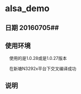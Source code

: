 # alsa_demo

## 日期 20160705##
## 使用环境 ##
&emsp;使用的是1.0.28或是1.0.27版本

&emsp;在新塘N3292x平台下交叉编译成功
## 说明 ##


